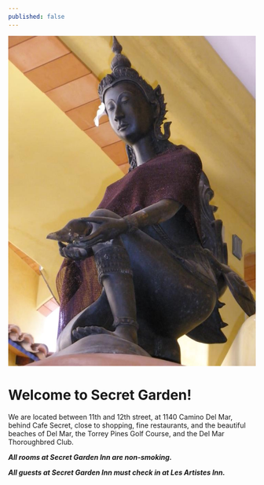 ```yaml
---
published: false
---
```


![Secret Garden Inn](/assets/images/index/2_large.jpg)

# Welcome to Secret Garden!

We are located between 11th and 12th street, at 1140 Camino Del Mar, behind Cafe Secret, close to shopping, fine restaurants, and the beautiful beaches of Del Mar, the Torrey Pines Golf Course, and the Del Mar Thoroughbred Club.

***All rooms at Secret Garden Inn are non-smoking.***

***All guests at Secret Garden Inn must check in at Les Artistes Inn.***
